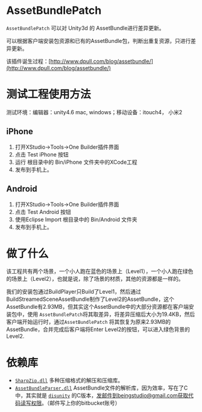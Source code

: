 # AssetBundlePatch #

`AssetBundlePatch` 可以对 Unity3d 的 AssetBundle进行差异更新。

可以根据客户端安装包资源和已有的AssetBundle包，判断出重复资源，只进行差异更新。

该插件诞生过程：[http://www.dpull.com/blog/assetbundle/](http://www.dpull.com/blog/assetbundle/)

# 测试工程使用方法 #
测试环境：编辑器：unity4.6 mac, windows；移动设备：itouch4， 小米2

## iPhone ##
1. 打开XStudio->Tools->One Builder插件界面
1. 点击 Test iPhone 按钮
1. 运行 根目录中的 Bin/iPhone 文件夹中的XCode工程
1. 发布到手机上。

## Android ##
1. 打开XStudio->Tools->One Builder插件界面
1. 点击 Test Android 按钮
1. 使用Eclipse Import 根目录中的 Bin/Android 文件夹
1. 发布到手机上。

# 做了什么 #
该工程共有两个场景，一个小人跑在蓝色的场景上（Level1），一个小人跑在绿色的场景上（Level2），也就是说，除了场景的材质，其他的资源都是一样的。

我们的安装包通过BuildPlayer只Build了Level1，然后通过BuildStreamedSceneAssetBundle制作了Level2的AssetBundle，这个AssetBundle有2.93MB，但其实这个AssetBundle中的大部分资源都在客户端安装包中，使用 `AssetBundlePatch`将其取差异，将差异压缩后大小为19.4KB，然后客户端开始运行时，通过`AssetBundlePatch` 将其恢复为原来2.93MB的AssetBundle，合并完成后客户端将Enter Level2的按钮，可以进入绿色背景的Level2.


# 依赖库 #

* [`SharpZip.dll`](https://github.com/icsharpcode/SharpZipLib) 多种压缩格式的解压和压缩库。	
* [`AssetBundleParser.dll`](https://bitbucket.org/beings/assetbundleparser) AssetBundle文件的解析库，因为效率，写在了C中，其实就是 [`disunity`](https://github.com/ata4/disunity) 的C版本，发邮件到beingstudio@gmail.com获取代码读写权限。（邮件写上你的bitbucket账号）
